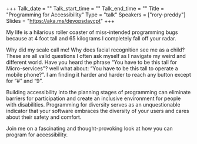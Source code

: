 +++
Talk_date = ""
Talk_start_time = ""
Talk_end_time = ""
Title = "Programming for Accessibility"
Type = "talk"
Speakers = ["rory-preddy"]
Slides = "https://aka.ms/devopsdaycpt"
+++

My life is a hilarious roller coaster of miss-intended programming bugs because at 4 foot tall and 65 kilograms I completely fall off your radar.

Why did my scale call me! Why does facial recognition see me as a child? These are all valid questions I often ask myself as I navigate my weird and different world. Have you heard the phrase “You have to be this tall for Micro-services”? well what about: “You have to be this tall to operate a mobile phone?”. I am finding it harder and harder to reach any button except for “#” and “9”.

Building accessibility into the planning stages of programming can eliminate barriers for participation and create an inclusive environment for people with disabilities. Programming for diversity serves as an unquestionable indicator that your software embraces the diversity of your users and cares about their safety and comfort.

Join me on a fascinating and thought-provoking look at how you can program for accessibility.
